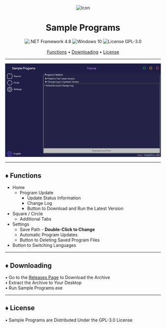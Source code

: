<div align="center">
	<img src="SamplePrograms/ResourcesData/Icons/Application/Icon.ico" alt="Icon">
	<h1>Sample Programs</h1>
</div>

<div align="center">
	<img src="https://img.shields.io/badge/.NET Framework-4.8-blue?style=for-the-badge" alt=".NET Framework 4.8">
	<img src="https://img.shields.io/badge/Windows-10-darkorange?style=for-the-badge" alt="Windows 10">
	<img src="https://img.shields.io/badge/License-GPL--3.0-orange?style=for-the-badge" alt="License GPL-3.0">
</div>

<br>

<div align="center">
	<a href="#-functions">Functions</a> •
	<a href="#-downloading">Downloading</a> •
	<a href="#-license">License</a>
</div>


***


<div align="center">
	<img src="Preview.gif" alt="Preview">
</div>


***


## ♦ Functions

- Home
	- Program Update
		- Update Status Information
		- Change Log
		- Button to Download and Run the Latest Version
- Square / Circle
	- Additional Tabs
- Settings
	- Save Path - <b>Double-Click to Change</b>
	- Automatic Program Updates
	- Button to Deleting Saved Program Files
- Button to Switching Languages


***


## ♦ Downloading

• Go to the [Releases Page](https://github.com/SoDeRMond/SamplePrograms/releases) to Download the Archive
<br>• Extract the Archive to Your Desktop
<br>• Run Sample Programs.exe


***


## ♦ License

• Sample Programs are Distributed Under the GPL-3.0 License
